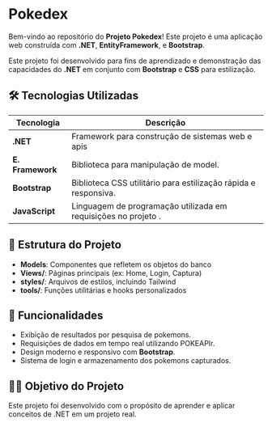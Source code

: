 # Pokedex 

Bem-vindo ao repositório do **Projeto Pokedex**! Este projeto é uma aplicação web construída com **.NET**, **EntityFramework**, e **Bootstrap**. 

Este projeto foi desenvolvido para fins de aprendizado e demonstração das capacidades do **.NET** em conjunto com **Bootstrap** e **CSS** para estilização.

## 🛠 Tecnologias Utilizadas

| Tecnologia         | Descrição                                                          |
|--------------------|--------------------------------------------------------------------|
| **.NET**           | Framework para construção de sistemas web e apis                   |
| **E. Framework**   | Biblioteca para manipulação de model.                              |
| **Bootstrap**      | Biblioteca CSS utilitário para estilização rápida e responsiva.    |
| **JavaScript**     | Linguagem de programação utilizada em requisições no projeto .     |

## 📖 Estrutura do Projeto

- **Models**: Componentes que refletem os objetos do banco
- **Views/**: Páginas principais (ex: Home, Login, Captura)
- **styles/**: Arquivos de estilos, incluindo Tailwind
- **tools/**: Funções utilitárias e hooks personalizados

## 🌟 Funcionalidades

- Exibição de resultados por pesquisa de pokemons.
- Requisições de dados em tempo real utilizando POKEAPIr.
- Design moderno e responsivo com **Bootstrap**.
- Sistema de login e armazenamento dos pokemons capturados.

## 🧑‍🏫 Objetivo do Projeto

Este projeto foi desenvolvido com o propósito de aprender e aplicar conceitos de .NET em um projeto real. 
